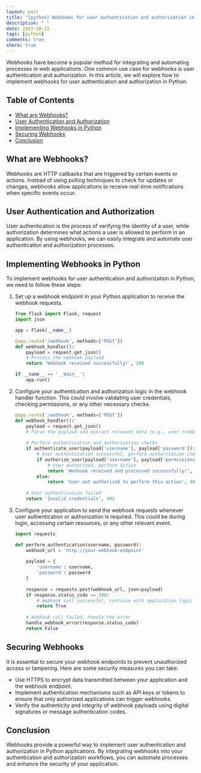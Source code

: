 ```yaml
---
layout: post
title: "[python] Webhooks for user authentication and authorization in Python"
description: " "
date: 2023-10-23
tags: [python]
comments: true
share: true
---
```


Webhooks have become a popular method for integrating and automating processes in web applications. One common use case for webhooks is user authentication and authorization. In this article, we will explore how to implement webhooks for user authentication and authorization in Python.

## Table of Contents
- [What are Webhooks?](#what-are-webhooks)
- [User Authentication and Authorization](#user-authentication-and-authorization)
- [Implementing Webhooks in Python](#implementing-webhooks-in-python)
- [Securing Webhooks](#securing-webhooks)
- [Conclusion](#conclusion)

## What are Webhooks?

Webhooks are HTTP callbacks that are triggered by certain events or actions. Instead of using polling techniques to check for updates or changes, webhooks allow applications to receive real-time notifications when specific events occur.

## User Authentication and Authorization

User authentication is the process of verifying the identity of a user, while authorization determines what actions a user is allowed to perform in an application. By using webhooks, we can easily integrate and automate user authentication and authorization processes.

## Implementing Webhooks in Python

To implement webhooks for user authentication and authorization in Python, we need to follow these steps:

1. Set up a webhook endpoint in your Python application to receive the webhook requests.

   ```python
   from flask import Flask, request
   import json
   
   app = Flask(__name__)
   
   @app.route('/webhook', methods=['POST'])
   def webhook_handler():
       payload = request.get_json()
       # Process the webhook payload
       return 'Webhook received successfully!', 200
   
   if __name__ == '__main__':
       app.run()
   ```

2. Configure your authentication and authorization logic in the webhook handler function. This could involve validating user credentials, checking permissions, or any other necessary checks.

   ```python
   @app.route('/webhook', methods=['POST'])
   def webhook_handler():
       payload = request.get_json()
       # Parse the payload and extract relevant data (e.g., user credentials)
       
       # Perform authentication and authorization checks
       if authenticate_user(payload['username'], payload['password']):
           # User authentication successful, perform authorization checks
           if authorize_user(payload['username'], payload['permissions']):
               # User authorized, perform action
               return 'Webhook received and processed successfully!', 200
           else:
               return 'User not authorized to perform this action', 403
       
       # User authentication failed
       return 'Invalid credentials', 401
   ```

3. Configure your application to send the webhook requests whenever user authentication or authorization is required. This could be during login, accessing certain resources, or any other relevant event.

   ```python
   import requests
   
   def perform_authentication(username, password):
       webhook_url = 'http://your-webhook-endpoint'
       
       payload = {
           'username': username,
           'password': password
       }
       
       response = requests.post(webhook_url, json=payload)
       if response.status_code == 200:
           # Webhook call successful, continue with application logic
           return True
       
       # Webhook call failed, handle the error
       handle_webhook_error(response.status_code)
       return False
   ```

## Securing Webhooks

It is essential to secure your webhook endpoints to prevent unauthorized access or tampering. Here are some security measures you can take:

- Use HTTPS to encrypt data transmitted between your application and the webhook endpoint.
- Implement authentication mechanisms such as API keys or tokens to ensure that only authorized applications can trigger webhooks.
- Verify the authenticity and integrity of webhook payloads using digital signatures or message authentication codes.

## Conclusion

Webhooks provide a powerful way to implement user authentication and authorization in Python applications. By integrating webhooks into your authentication and authorization workflows, you can automate processes and enhance the security of your application.